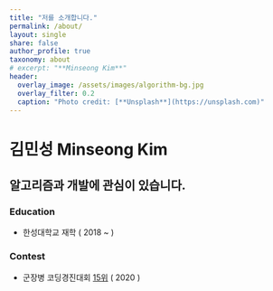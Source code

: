 ```yaml
---
title: "저를 소개합니다."
permalink: /about/
layout: single
share: false
author_profile: true
taxonomy: about
# excerpt: "**Minseong Kim**"
header:
  overlay_image: /assets/images/algorithm-bg.jpg
  overlay_filter: 0.2
  caption: "Photo credit: [**Unsplash**](https://unsplash.com)" 
---
```

# 김민성 Minseong Kim
## 알고리즘과 개발에 관심이 있습니다.  
### Education
  - 한성대학교 재학 ( 2018 ~ ) 
### Contest 
  - 군장병 코딩경진대회 [15위](https://programmers.co.kr/competitions/350/2020-practice-coding) ( 2020 )
